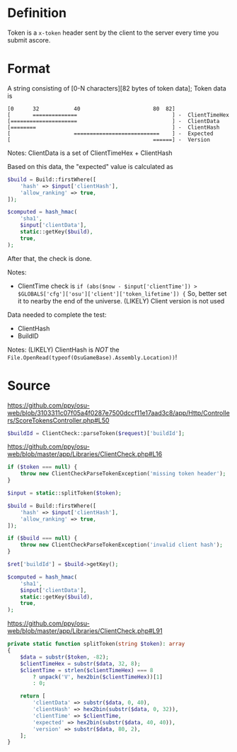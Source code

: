 # Definition

Token is a `x-token` header sent by the client to the server every time you submit ascore.

# Format

A string consisting of [0-N characters][82 bytes of token data];
Token data is

```
[0      32           40                       80  82]
[       ==============                              ] -  ClientTimeHex
[=====================                              ] -  ClientData
[========                                           ] -  ClientHash
[                    ===========================    ] -  Expected
[                                             ======] -  Version
```

Notes:
ClientData is a set of ClientTimeHex + ClientHash

Based on this data, the "expected" value is calculated as

```php
$build = Build::firstWhere([
    'hash' => $input['clientHash'],
    'allow_ranking' => true,
]);

$computed = hash_hmac(
    'sha1',
    $input['clientData'],
    static::getKey($build),
    true,
);
```

After that, the check is done.

Notes:

- ClientTime check is `if (abs($now - $input['clientTime']) > $GLOBALS['cfg']['osu']['client']['token_lifetime']) {`
  So, better set it to nearby the end of the universe.
  (LIKELY) Client version is not used

Data needed to complete the test:

- ClientHash
- BuildID

Notes:
(LIKELY) ClientHash is _NOT_ the `File.OpenRead(typeof(OsuGameBase).Assembly.Location))`!

# Source

https://github.com/ppy/osu-web/blob/3103311c07f05a4f0287e7500dccf11e17aad3c8/app/Http/Controllers/ScoreTokensController.php#L50

```php
$buildId = ClientCheck::parseToken($request)['buildId'];
```

https://github.com/ppy/osu-web/blob/master/app/Libraries/ClientCheck.php#L16

```php
if ($token === null) {
    throw new ClientCheckParseTokenException('missing token header');
}

$input = static::splitToken($token);

$build = Build::firstWhere([
    'hash' => $input['clientHash'],
    'allow_ranking' => true,
]);

if ($build === null) {
    throw new ClientCheckParseTokenException('invalid client hash');
}

$ret['buildId'] = $build->getKey();

$computed = hash_hmac(
    'sha1',
    $input['clientData'],
    static::getKey($build),
    true,
);
```

https://github.com/ppy/osu-web/blob/master/app/Libraries/ClientCheck.php#L91

```php
private static function splitToken(string $token): array
{
    $data = substr($token, -82);
    $clientTimeHex = substr($data, 32, 8);
    $clientTime = strlen($clientTimeHex) === 8
        ? unpack('V', hex2bin($clientTimeHex))[1]
        : 0;

    return [
        'clientData' => substr($data, 0, 40),
        'clientHash' => hex2bin(substr($data, 0, 32)),
        'clientTime' => $clientTime,
        'expected' => hex2bin(substr($data, 40, 40)),
        'version' => substr($data, 80, 2),
    ];
}
```
